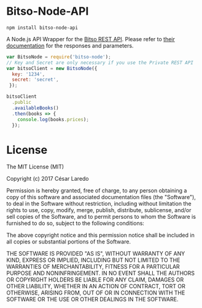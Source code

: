 # Bitso-Node-API

`npm install bitso-node-api`

A Node.js API Wrapper for the [Bitso REST API](https://bitso.com/api_info). Please refer to [their documentation](https://bitso.com/api_info) for the responses and parameters.

```javascript
var BitsoNode = require('bitso-node');
// Key and Secret are only necessary if you use the Private REST API
var bitsoClient = new BitsoNode({ 
  key: '1234',
  secret: 'secret',
 });

bitsoClient
  .public
  .availableBooks()
  .then(books => {
    console.log(books.prices);
  });

```

# License

The MIT License (MIT)

Copyright (c) 2017 César Laredo

Permission is hereby granted, free of charge, to any person obtaining a copy of this software and associated documentation files (the "Software"), to deal in the Software without restriction, including without limitation the rights to use, copy, modify, merge, publish, distribute, sublicense, and/or sell copies of the Software, and to permit persons to whom the Software is furnished to do so, subject to the following conditions:

The above copyright notice and this permission notice shall be included in all copies or substantial portions of the Software.

THE SOFTWARE IS PROVIDED "AS IS", WITHOUT WARRANTY OF ANY KIND, EXPRESS OR IMPLIED, INCLUDING BUT NOT LIMITED TO THE WARRANTIES OF MERCHANTABILITY, FITNESS FOR A PARTICULAR PURPOSE AND NONINFRINGEMENT. IN NO EVENT SHALL THE AUTHORS OR COPYRIGHT HOLDERS BE LIABLE FOR ANY CLAIM, DAMAGES OR OTHER LIABILITY, WHETHER IN AN ACTION OF CONTRACT, TORT OR OTHERWISE, ARISING FROM, OUT OF OR IN CONNECTION WITH THE SOFTWARE OR THE USE OR OTHER DEALINGS IN THE SOFTWARE.